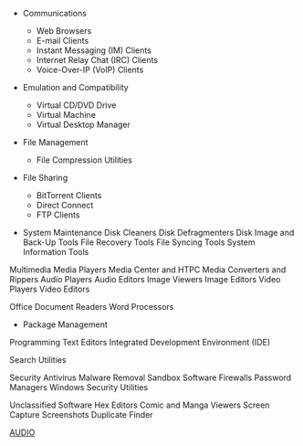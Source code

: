 
- Communications
	- Web Browsers
	- E-mail Clients
	- Instant Messaging (IM) Clients
	- Internet Relay Chat (IRC) Clients
	- Voice-Over-IP (VoIP) Clients

- Emulation and Compatibility
	- Virtual CD/DVD Drive
	- Virtual Machine
	- Virtual Desktop Manager

- File Management
	- File Compression Utilities

- File Sharing 
	- BitTorrent Clients
	- Direct Connect
	- FTP Clients
	
- System Maintenance
	Disk Cleaners
	Disk Defragmenters
	Disk Image and Back-Up Tools
	File Recovery Tools
	File Syncing Tools
	System Information Tools

Multimedia
	Media Players
		Media Center and HTPC
	Media Converters and Rippers
	Audio Players
	Audio Editors
	Image Viewers
	Image Editors
	Video Players
	Video Editors

Office
	Document Readers
	Word Processors
	
- Package Management


Programming
	Text Editors
	Integrated Development Environment (IDE)
	
Search Utilities

Security
	Antivirus
		Malware Removal
	Sandbox
	Software Firewalls
	Password Managers
	Windows Security Utilities


Unclassified Software
	Hex Editors
	Comic and Manga Viewers
	Screen Capture
	Screenshots
	Duplicate Finder
	




[AUDIO](#AUDIO)
